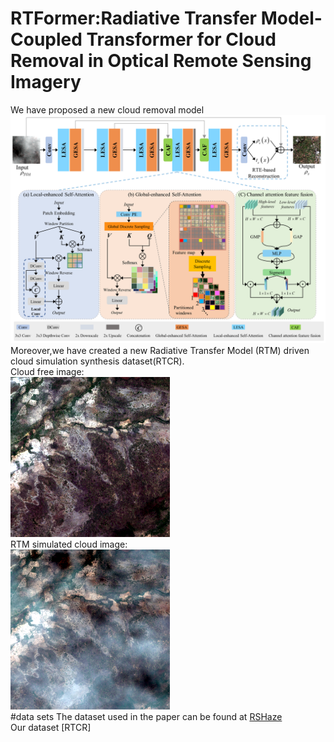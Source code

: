 # RTFormer:Radiative Transfer Model-Coupled Transformer for Cloud Removal in Optical Remote Sensing Imagery
We have proposed a new cloud removal model\
![network](fig.png)\
Moreover,we have created a new Radiative Transfer Model (RTM) driven cloud simulation synthesis dataset(RTCR).\
Cloud free image:\
![cloud free](dataset/test/cloudfree.png)\
RTM simulated cloud image:\
![cloudy](dataset/test/cloudy.png)\
#data sets
The dataset used in the paper can be found at [RSHaze](https://drive.google.com/drive/folders/1Yy_GH6_bydYPU6_JJzFQwig4LTh86VI4)\
Our dataset [RTCR]
